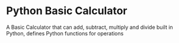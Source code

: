# Python Basic Calculator

A Basic Calculator that can add, subtract, multiply and divide built in Python, defines Python functions for operations